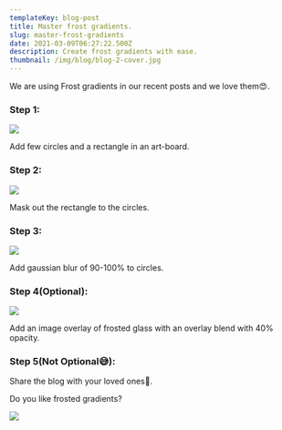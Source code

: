 ```yaml
---
templateKey: blog-post
title: Master frost gradients.
slug: master-frost-gradients
date: 2021-03-09T06:27:22.500Z
description: Create frost gradients with ease.
thumbnail: /img/blog/blog-2-cover.jpg
---
```


<!--StartFragment-->

We are using Frost gradients in our recent posts and we love them😍.

### **Step 1:**

![](/img/blog/blog-2-2.jpg)

Add few circles and a rectangle in an art-board.

### **Step 2:**

![](/img/blog-2-3.jpg)

Mask out the rectangle to the circles.

### **Step 3:**

![](/img/blog-2-4.jpg)

Add gaussian blur of 90-100% to circles.

### **Step 4(Optional):**

![](/img/blog/blog-2-5.jpg)

Add an image overlay of frosted glass with an overlay blend with 40% opacity.

### **Step 5(Not Optional😅):**

Share the blog with your loved ones🤞.

Do you like frosted gradients?

![](/img/blog/blog-2-1.jpg)

<!--EndFragment-->
